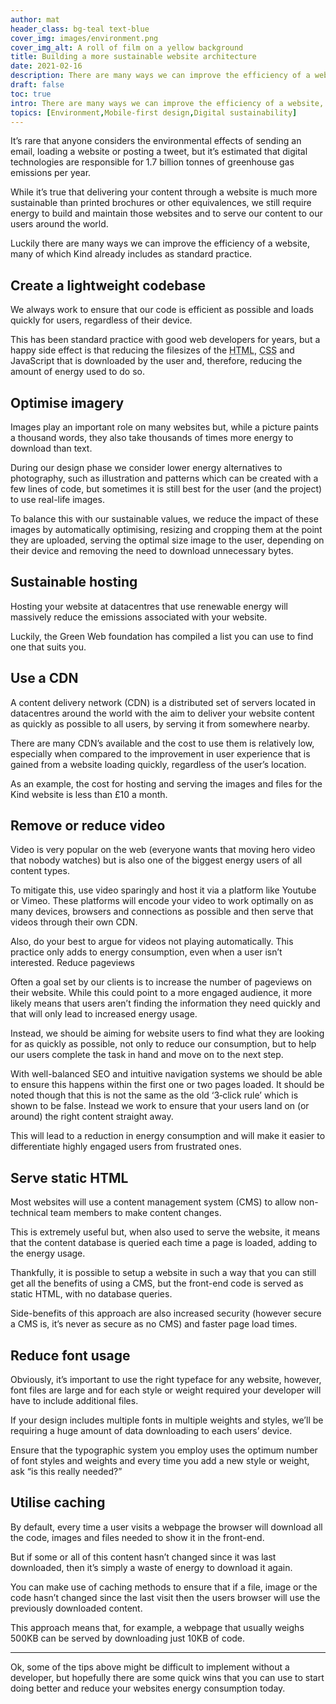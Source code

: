 ```yaml
---
author: mat
header_class: bg-teal text-blue
cover_img: images/environment.png
cover_img_alt: A roll of film on a yellow background
title: Building a more sustainable website architecture
date: 2021-02-16
description: There are many ways we can improve the efficiency of a website, many of which Kind already includes as standard practice. 
draft: false
toc: true
intro: There are many ways we can improve the efficiency of a website, many of which Kind already includes as standard practice.
topics: [Environment,Mobile-first design,Digital sustainability]
---
```


It’s rare that anyone considers the environmental effects of sending an email, loading a website or posting a tweet, but it’s estimated that digital technologies are responsible for 1.7 billion tonnes of greenhouse gas emissions per year.

While it’s true that delivering your content through a website is much more sustainable than printed brochures or other equivalences, we still require energy to build and maintain those websites and to serve our content to our users around the world.

Luckily there are many ways we can improve the efficiency of a website, many of which Kind already includes as standard practice.

## Create a lightweight codebase

We always work to ensure that our code is efficient as possible and loads quickly for users, regardless of their device.

This has been standard practice with good web developers for years, but a happy side effect is that reducing the filesizes of the <abbr class="smcp" title="Hyper Text Markup Language">HTML</abbr>, <abbr class="smcp" title="Cascading Style Sheets">CSS</abbr> and JavaScript that is downloaded by the user and, therefore, reducing the amount of energy used to do so.

## Optimise imagery

Images play an important role on many websites but, while a picture paints a thousand words, they also take thousands of times more energy to download than text.

During our design phase we consider lower energy alternatives to photography, such as illustration and patterns which can be created with a few lines of code, but sometimes it is still best for the user (and the project) to use real-life images.

To balance this with our sustainable values, we reduce the impact of these images by automatically optimising, resizing and cropping them at the point they are uploaded, serving the optimal size image to the user, depending on their device and removing the need to download unnecessary bytes.

## Sustainable hosting

Hosting your website at datacentres that use renewable energy will massively reduce the emissions associated with your website.

Luckily, the Green Web foundation has compiled a list you can use to find one that suits you.

## Use a CDN

A content delivery network (<span class="smcp">CDN</span>) is a distributed set of servers located in datacentres around the world with the aim to deliver your website content as quickly as possible to all users, by serving it from somewhere nearby.

There are many <span class="smcp">CDN</span>’s available and the cost to use them is relatively low, especially when compared to the improvement in user experience that is gained from a website loading quickly, regardless of the user’s location.

As an example, the cost for hosting and serving the images and files for the Kind website is less than £10 a month.

## Remove or reduce video

Video is very popular on the web (everyone wants that moving hero video that nobody watches) but is also one of the biggest energy users of all content types.

To mitigate this, use video sparingly and host it via a platform like Youtube or Vimeo. These platforms will encode your video to work optimally on as many devices, browsers and connections as possible and then serve that videos through their own CDN.

Also, do your best to argue for videos not playing automatically. This practice only adds to energy consumption, even when a user isn’t interested.
Reduce pageviews

Often a goal set by our clients is to increase the number of pageviews on their website. While this could point to a more engaged audience, it more likely means that users aren’t finding the information they need quickly and that will only lead to increased energy usage.

Instead, we should be aiming for website users to find what they are looking for as quickly as possible, not only to reduce our consumption, but to help our users complete the task in hand and move on to the next step.

With well-balanced SEO and intuitive navigation systems we should be able to ensure this happens within the first one or two pages loaded. It should be noted though that this is not the same as the old ​‘3‑click rule’ which is shown to be false. Instead we work to ensure that your users land on (or around) the right content straight away.

This will lead to a reduction in energy consumption and will make it easier to differentiate highly engaged users from frustrated ones.

## Serve static HTML

Most websites will use a content management system (<span class="smcp">CMS</span>) to allow non-technical team members to make content changes.

This is extremely useful but, when also used to serve the website, it means that the content database is queried each time a page is loaded, adding to the energy usage.

Thankfully, it is possible to setup a website in such a way that you can still get all the benefits of using a CMS, but the front-end code is served as static HTML, with no database queries.

Side-benefits of this approach are also increased security (however secure a CMS is, it’s never as secure as no CMS) and faster page load times.

## Reduce font usage

Obviously, it’s important to use the right typeface for any website, however, font files are large and for each style or weight required your developer will have to include additional files.

If your design includes multiple fonts in multiple weights and styles, we’ll be requiring a huge amount of data downloading to each users’ device.

Ensure that the typographic system you employ uses the optimum number of font styles and weights and every time you add a new style or weight, ask ​“is this really needed?”

## Utilise caching

By default, every time a user visits a webpage the browser will download all the code, images and files needed to show it in the front-end.

But if some or all of this content hasn’t changed since it was last downloaded, then it’s simply a waste of energy to download it again.

You can make use of caching methods to ensure that if a file, image or the code hasn’t changed since the last visit then the users browser will use the previously downloaded content.

This approach means that, for example, a webpage that usually weighs 500KB can be served by downloading just 10<span class="smcp">KB</span> of code.

<hr>

Ok, some of the tips above might be difficult to implement without a developer, but hopefully there are some quick wins that you can use to start doing better and reduce your websites energy consumption today.
